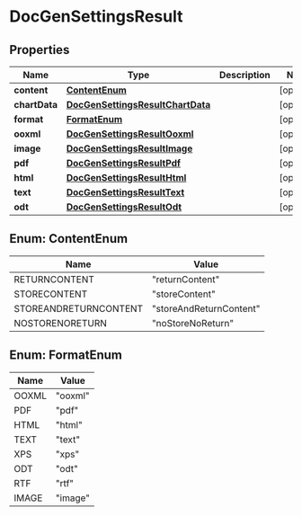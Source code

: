 
# DocGenSettingsResult

## Properties
Name | Type | Description | Notes
------------ | ------------- | ------------- | -------------
**content** | [**ContentEnum**](#ContentEnum) |  |  [optional]
**chartData** | [**DocGenSettingsResultChartData**](DocGenSettingsResultChartData.md) |  |  [optional]
**format** | [**FormatEnum**](#FormatEnum) |  |  [optional]
**ooxml** | [**DocGenSettingsResultOoxml**](DocGenSettingsResultOoxml.md) |  |  [optional]
**image** | [**DocGenSettingsResultImage**](DocGenSettingsResultImage.md) |  |  [optional]
**pdf** | [**DocGenSettingsResultPdf**](DocGenSettingsResultPdf.md) |  |  [optional]
**html** | [**DocGenSettingsResultHtml**](DocGenSettingsResultHtml.md) |  |  [optional]
**text** | [**DocGenSettingsResultText**](DocGenSettingsResultText.md) |  |  [optional]
**odt** | [**DocGenSettingsResultOdt**](DocGenSettingsResultOdt.md) |  |  [optional]


<a name="ContentEnum"></a>
## Enum: ContentEnum
Name | Value
---- | -----
RETURNCONTENT | &quot;returnContent&quot;
STORECONTENT | &quot;storeContent&quot;
STOREANDRETURNCONTENT | &quot;storeAndReturnContent&quot;
NOSTORENORETURN | &quot;noStoreNoReturn&quot;


<a name="FormatEnum"></a>
## Enum: FormatEnum
Name | Value
---- | -----
OOXML | &quot;ooxml&quot;
PDF | &quot;pdf&quot;
HTML | &quot;html&quot;
TEXT | &quot;text&quot;
XPS | &quot;xps&quot;
ODT | &quot;odt&quot;
RTF | &quot;rtf&quot;
IMAGE | &quot;image&quot;



